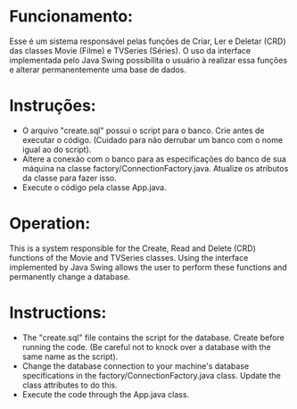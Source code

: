 # Funcionamento:
Esse é um sistema responsável pelas funções de Criar, Ler e Deletar (CRD) das classes Movie (Filme) e TVSeries (Séries).
O uso da interface implementada pelo Java Swing possibilita o usuário à realizar essa funções e alterar permanentemente uma base de dados.

# Instruções:
- O arquivo "create.sql" possui o script para o banco. Crie antes de executar o código. (Cuidado para não derrubar um banco com o nome igual ao do script).
- Altere a conexão com o banco para as especificações do banco de sua máquina na classe factory/ConnectionFactory.java. Atualize os atributos da classe para fazer isso.
- Execute o código pela classe App.java.

# Operation:
This is a system responsible for the Create, Read and Delete (CRD) functions of the Movie and TVSeries classes.
Using the interface implemented by Java Swing allows the user to perform these functions and permanently change a database.

# Instructions:
- The "create.sql" file contains the script for the database. Create before running the code. (Be careful not to knock over a database with the same name as the script).
- Change the database connection to your machine's database specifications in the factory/ConnectionFactory.java class. Update the class attributes to do this.
- Execute the code through the App.java class.